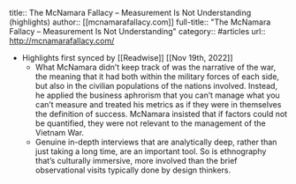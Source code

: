 title:: The McNamara Fallacy – Measurement Is Not Understanding (highlights)
author:: [[mcnamarafallacy.com]]
full-title:: "The McNamara Fallacy – Measurement Is Not Understanding"
category:: #articles
url:: http://mcnamarafallacy.com/

- Highlights first synced by [[Readwise]] [[Nov 19th, 2022]]
	- What McNamara didn’t keep track of was the narrative of the war, the meaning that it had both within the military forces of each side, but also in the civilian populations of the nations involved. Instead, he applied the business aphrorism that you can’t manage what you can’t measure and treated his metrics as if they were in themselves the definition of success. McNamara insisted that if factors could not be quantified, they were not relevant to the management of the Vietnam War.
	- Genuine in-depth interviews that are analytically deep, rather than just taking a long time, are an important tool. So is ethnography that’s culturally immersive, more involved than the brief observational visits typically done by design thinkers.